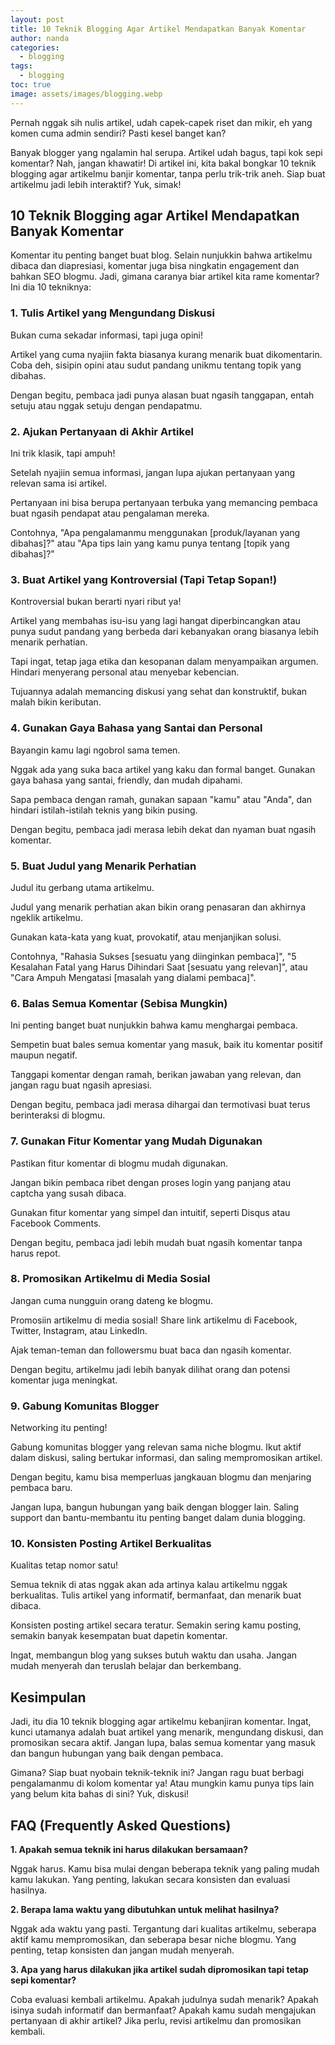 ```yaml
---
layout: post
title: 10 Teknik Blogging Agar Artikel Mendapatkan Banyak Komentar
author: nanda
categories:
  - blogging
tags:
  - blogging
toc: true
image: assets/images/blogging.webp
---
```



Pernah nggak sih nulis artikel, udah capek-capek riset dan mikir, eh yang komen cuma admin sendiri? Pasti kesel banget kan?

Banyak blogger yang ngalamin hal serupa. Artikel udah bagus, tapi kok sepi komentar? Nah, jangan khawatir! Di artikel ini, kita bakal bongkar 10 teknik blogging agar artikelmu banjir komentar, tanpa perlu trik-trik aneh. Siap buat artikelmu jadi lebih interaktif? Yuk, simak!

## 10 Teknik Blogging agar Artikel Mendapatkan Banyak Komentar

Komentar itu penting banget buat blog. Selain nunjukkin bahwa artikelmu dibaca dan diapresiasi, komentar juga bisa ningkatin engagement dan bahkan SEO blogmu. Jadi, gimana caranya biar artikel kita rame komentar? Ini dia 10 tekniknya:

### 1\. Tulis Artikel yang Mengundang Diskusi

Bukan cuma sekadar informasi, tapi juga opini!

Artikel yang cuma nyajiin fakta biasanya kurang menarik buat dikomentarin. Coba deh, sisipin opini atau sudut pandang unikmu tentang topik yang dibahas.

Dengan begitu, pembaca jadi punya alasan buat ngasih tanggapan, entah setuju atau nggak setuju dengan pendapatmu.

### 2\. Ajukan Pertanyaan di Akhir Artikel

Ini trik klasik, tapi ampuh!

Setelah nyajiin semua informasi, jangan lupa ajukan pertanyaan yang relevan sama isi artikel.

Pertanyaan ini bisa berupa pertanyaan terbuka yang memancing pembaca buat ngasih pendapat atau pengalaman mereka.

Contohnya, "Apa pengalamanmu menggunakan \[produk/layanan yang dibahas\]?" atau "Apa tips lain yang kamu punya tentang \[topik yang dibahas\]?"

### 3\. Buat Artikel yang Kontroversial (Tapi Tetap Sopan!)

Kontroversial bukan berarti nyari ribut ya!

Artikel yang membahas isu-isu yang lagi hangat diperbincangkan atau punya sudut pandang yang berbeda dari kebanyakan orang biasanya lebih menarik perhatian.

Tapi ingat, tetap jaga etika dan kesopanan dalam menyampaikan argumen. Hindari menyerang personal atau menyebar kebencian.

Tujuannya adalah memancing diskusi yang sehat dan konstruktif, bukan malah bikin keributan.

### 4\. Gunakan Gaya Bahasa yang Santai dan Personal

Bayangin kamu lagi ngobrol sama temen.

Nggak ada yang suka baca artikel yang kaku dan formal banget. Gunakan gaya bahasa yang santai, friendly, dan mudah dipahami.

Sapa pembaca dengan ramah, gunakan sapaan "kamu" atau "Anda", dan hindari istilah-istilah teknis yang bikin pusing.

Dengan begitu, pembaca jadi merasa lebih dekat dan nyaman buat ngasih komentar.

### 5\. Buat Judul yang Menarik Perhatian

Judul itu gerbang utama artikelmu.

Judul yang menarik perhatian akan bikin orang penasaran dan akhirnya ngeklik artikelmu.

Gunakan kata-kata yang kuat, provokatif, atau menjanjikan solusi.

Contohnya, "Rahasia Sukses \[sesuatu yang diinginkan pembaca\]", "5 Kesalahan Fatal yang Harus Dihindari Saat \[sesuatu yang relevan\]", atau "Cara Ampuh Mengatasi \[masalah yang dialami pembaca\]".

### 6\. Balas Semua Komentar (Sebisa Mungkin)

Ini penting banget buat nunjukkin bahwa kamu menghargai pembaca.

Sempetin buat bales semua komentar yang masuk, baik itu komentar positif maupun negatif.

Tanggapi komentar dengan ramah, berikan jawaban yang relevan, dan jangan ragu buat ngasih apresiasi.

Dengan begitu, pembaca jadi merasa dihargai dan termotivasi buat terus berinteraksi di blogmu.

### 7\. Gunakan Fitur Komentar yang Mudah Digunakan

Pastikan fitur komentar di blogmu mudah digunakan.

Jangan bikin pembaca ribet dengan proses login yang panjang atau captcha yang susah dibaca.

Gunakan fitur komentar yang simpel dan intuitif, seperti Disqus atau Facebook Comments.

Dengan begitu, pembaca jadi lebih mudah buat ngasih komentar tanpa harus repot.

### 8\. Promosikan Artikelmu di Media Sosial

Jangan cuma nungguin orang dateng ke blogmu.

Promosiin artikelmu di media sosial! Share link artikelmu di Facebook, Twitter, Instagram, atau LinkedIn.

Ajak teman-teman dan followersmu buat baca dan ngasih komentar.

Dengan begitu, artikelmu jadi lebih banyak dilihat orang dan potensi komentar juga meningkat.

### 9\. Gabung Komunitas Blogger

Networking itu penting!

Gabung komunitas blogger yang relevan sama niche blogmu. Ikut aktif dalam diskusi, saling bertukar informasi, dan saling mempromosikan artikel.

Dengan begitu, kamu bisa memperluas jangkauan blogmu dan menjaring pembaca baru.

Jangan lupa, bangun hubungan yang baik dengan blogger lain. Saling support dan bantu-membantu itu penting banget dalam dunia blogging.

### 10\. Konsisten Posting Artikel Berkualitas

Kualitas tetap nomor satu!

Semua teknik di atas nggak akan ada artinya kalau artikelmu nggak berkualitas. Tulis artikel yang informatif, bermanfaat, dan menarik buat dibaca.

Konsisten posting artikel secara teratur. Semakin sering kamu posting, semakin banyak kesempatan buat dapetin komentar.

Ingat, membangun blog yang sukses butuh waktu dan usaha. Jangan mudah menyerah dan teruslah belajar dan berkembang.

## Kesimpulan

Jadi, itu dia 10 teknik blogging agar artikelmu kebanjiran komentar. Ingat, kunci utamanya adalah buat artikel yang menarik, mengundang diskusi, dan promosikan secara aktif. Jangan lupa, balas semua komentar yang masuk dan bangun hubungan yang baik dengan pembaca.

Gimana? Siap buat nyobain teknik-teknik ini? Jangan ragu buat berbagi pengalamanmu di kolom komentar ya! Atau mungkin kamu punya tips lain yang belum kita bahas di sini? Yuk, diskusi!

## FAQ (Frequently Asked Questions)

**1\. Apakah semua teknik ini harus dilakukan bersamaan?**

Nggak harus. Kamu bisa mulai dengan beberapa teknik yang paling mudah kamu lakukan. Yang penting, lakukan secara konsisten dan evaluasi hasilnya.

**2\. Berapa lama waktu yang dibutuhkan untuk melihat hasilnya?**

Nggak ada waktu yang pasti. Tergantung dari kualitas artikelmu, seberapa aktif kamu mempromosikan, dan seberapa besar niche blogmu. Yang penting, tetap konsisten dan jangan mudah menyerah.

**3\. Apa yang harus dilakukan jika artikel sudah dipromosikan tapi tetap sepi komentar?**

Coba evaluasi kembali artikelmu. Apakah judulnya sudah menarik? Apakah isinya sudah informatif dan bermanfaat? Apakah kamu sudah mengajukan pertanyaan di akhir artikel? Jika perlu, revisi artikelmu dan promosikan kembali.
